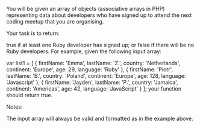 You will be given an array of objects (associative arrays in PHP) representing data about developers who have signed up to attend the next coding meetup that you are organising.

Your task is to return:

true if at least one Ruby developer has signed up; or
false if there will be no Ruby developers.
For example, given the following input array:

var list1 = [
  { firstName: 'Emma', lastName: 'Z.', country: 'Netherlands', continent: 'Europe', age: 29, language: 'Ruby' },
  { firstName: 'Piotr', lastName: 'B.', country: 'Poland', continent: 'Europe', age: 128, language: 'Javascript' },
  { firstName: 'Jayden', lastName: 'P.', country: 'Jamaica', continent: 'Americas', age: 42, language: 'JavaScript' }
];
your function should return true.

Notes:

The input array will always be valid and formatted as in the example above.
